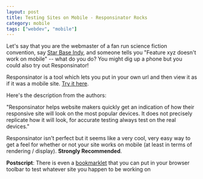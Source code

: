 ```yaml
---
layout: post
title: Testing Sites on Mobile - Responsinator Rocks
category: mobile
tags: ["webdev", "mobile"]
---
```

Let's say that you are the webmaster of a fan run science fiction convention, say [Star Base Indy](https://www.starbaseindy.org), and someone tells you "Feature xyz doesn't work on mobile" -- what do you do?  You might dig up a phone but you could also try out Responsinator!

Responsinator is a tool which lets you put in your own url and then view it as if it was a mobile site.  [Try it here](https://www.responsinator.com/?url=https%3A%2F%2Fstarbaseindy.org).

Here's the description from the authors:

"Responsinator helps website makers quickly get an indication of how their responsive site will look on the most popular devices. It does not precisely replicate how it will look, for accurate testing always test on the real devices."

Responsinator isn't perfect but it seems like a very cool, very easy way to get a feel for whether or not your site works on mobile (at least in terms of rendering / display).  **Strongly Recommended**.  

**Postscript**: There is even a [bookmarklet](https://www.responsinator.com/about/) that you can put in your browser toolbar to test whatever site you happen to be working on